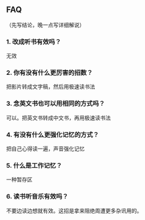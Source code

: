 ## FAQ

（先写结论，晚一点写详细解说）

### 1. 改成听书有效吗？
无效
### 2. 你有没有什么更厉害的招数？
把影片转成文字稿，然后用极速读书法
### 3. 念英文书也可以用相同的方式吗？
可以。把英文书转成中文书，再用极速读书法
### 4. 有没有什么更强化记忆的方式？
把自己心得读一遍，声音强化记忆
### 5. 什么是工作记忆？
一种暂存区
### 6. 读书听音乐有效吗？
不要边读边想就有效。这招是拿来阻绝周遭更多杂讯用的。
